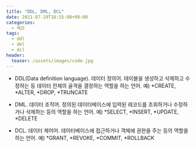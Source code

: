 ```yaml
---
title: "DDL, DML, DCL"
date: 2021-07-29T16:55:00+09:00
categories:
  - 메모
tags:
  - ddl
  - dml
  - dcl
header:
  teaser: /assets/images/code.jpg
---
```


* DDL(Data definition language). 데이터 정의어. 테이블을 생성하고 삭제하고 수정하는 등 데이터 전체의 골격을 결정하는 역할을 하는 언어. 
예) *CREATE, *ALTER, *DROP, *TRUNCATE

* DML. 데이터 조작어. 정의된 데이터베이스에 입력된 레코드를 조회하거나 수정하거나 삭제하는 등의 역할을 하는 언어. 
예) *SELECT, *INSERT, *UPDATE, *DELETE

* DCL. 데이터 제어어. 데이터베이스에 접근하거나 객체에 권한을 주는 등의 역할을 하는 언어. 
예) *GRANT, *REVOKE, *COMMIT, *ROLLBACK